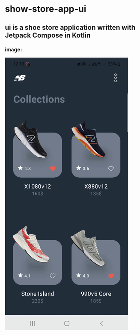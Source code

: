 # show-store-app-ui
## ui is a shoe store application written with Jetpack Compose in Kotlin 
### image:
![shoestore.PNG](app%2Fsrc%2Fmain%2Fres%2Fdrawable%2Fshoestore.PNG)